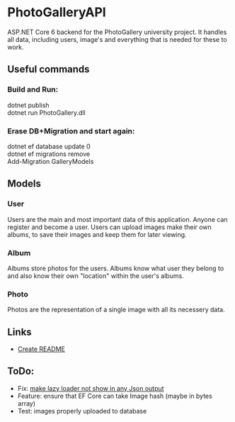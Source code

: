 # PhotoGalleryAPI
ASP.NET Core 6 backend for the PhotoGallery university project. It handles all data, including users, image's and everything that is needed for these to work.

## Useful commands

### Build and Run:
dotnet publish<br/>
dotnet run PhotoGallery.dll

### Erase DB+Migration and start again:
dotnet ef database update 0<br/>
dotnet ef migrations remove<br/>
Add-Migration GalleryModels

## Models

### User
Users are the main and most important data of this application. Anyone can register and become a user. Users can upload images make their own albums, to save their images and keep them for later viewing.

### Album
Albums store photos for the users. Albums know what user they belong to and also know their own "location" within the user's albums.

### Photo
Photos are the representation of a single image with all its necessery data.

## Links
- [Create README](https://docs.microsoft.com/en-us/azure/devops/repos/git/create-a-readme?view=azure-devops)

## ToDo:
- Fix: [make lazy loader not show in any Json output](https://stackoverflow.com/questions/25749509/how-can-i-tell-json-net-to-ignore-properties-in-a-3rd-party-object)
- Feature: ensure that EF Core can take Image hash (maybe in bytes array)
- Test: images properly uploaded to database